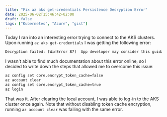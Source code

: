 ```yaml
---
title: "Fix az aks get-credentials Persistence Decryption Error"
date: 2025-06-02T15:46:42+02:00
draft: false
tags: ["Kubernetes", "Azure", "gist"]
---
```


Today I ran into an interesting error trying to connect to the AKS clusters. Upon running `az aks get-credentials` I was getting the following error:

```sh
Decryption failed: [WinError 87]  App developer may consider this guidance: https://github.com/AzureAD/microsoft-authentication-extensions-for-python/wiki/PersistenceDecryptionError
```

I wasn't able to find much documentation about this error online, so I decided to write down the steps that allowed me to overcome this issue:

```sh
az config set core.encrypt_token_cache=false
az account clear
az config set core.encrypt_token_cache=true
az login
```

That was it. After clearing the local account, I was able to log-in to the AKS cluster once again. Note that without disabling token cache encryption, running `az account clear` was failing with the same error.
